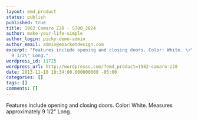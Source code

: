 ```yaml
---
layout: emd_product
status: publish
published: true
title: 1982 Camaro Z28 - S700_2824
author: make-your-life-simple
author_login: picky-demo-admin
author_email: admin@emarketdesign.com
excerpt: "Features include opening and closing doors. Color: White. \r\nMeasures approximately
  9 1/2\" Long."
wordpress_id: 11725
wordpress_url: http://wordpressc.com/?emd_product=1982-camaro-z28
date: 2013-11-18 19:34:00.000000000 -05:00
categories: []
tags: []
comments: []
---
```

Features include opening and closing doors. Color: White. 
Measures approximately 9 1/2" Long.
